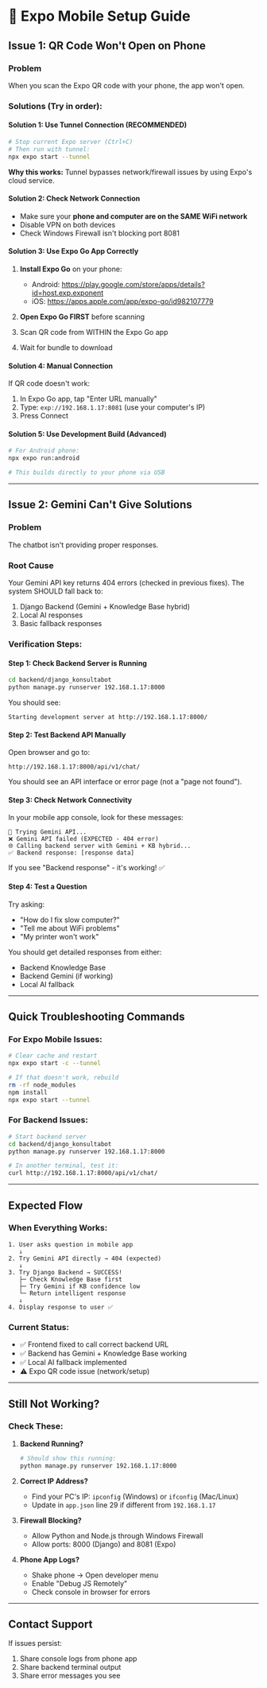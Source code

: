 # 📱 Expo Mobile Setup Guide

## Issue 1: QR Code Won't Open on Phone

### Problem
When you scan the Expo QR code with your phone, the app won't open.

### Solutions (Try in order):

#### Solution 1: Use Tunnel Connection (RECOMMENDED)
```bash
# Stop current Expo server (Ctrl+C)
# Then run with tunnel:
npx expo start --tunnel
```

**Why this works:** Tunnel bypasses network/firewall issues by using Expo's cloud service.

#### Solution 2: Check Network Connection
- Make sure your **phone and computer are on the SAME WiFi network**
- Disable VPN on both devices
- Check Windows Firewall isn't blocking port 8081

#### Solution 3: Use Expo Go App Correctly
1. **Install Expo Go** on your phone:
   - Android: https://play.google.com/store/apps/details?id=host.exp.exponent
   - iOS: https://apps.apple.com/app/expo-go/id982107779

2. **Open Expo Go FIRST** before scanning
3. Scan QR code from WITHIN the Expo Go app
4. Wait for bundle to download

#### Solution 4: Manual Connection
If QR code doesn't work:
1. In Expo Go app, tap "Enter URL manually"
2. Type: `exp://192.168.1.17:8081` (use your computer's IP)
3. Press Connect

#### Solution 5: Use Development Build (Advanced)
```bash
# For Android phone:
npx expo run:android

# This builds directly to your phone via USB
```

---

## Issue 2: Gemini Can't Give Solutions

### Problem
The chatbot isn't providing proper responses.

### Root Cause
Your Gemini API key returns 404 errors (checked in previous fixes). The system SHOULD fall back to:
1. Django Backend (Gemini + Knowledge Base hybrid)
2. Local AI responses
3. Basic fallback responses

### Verification Steps:

#### Step 1: Check Backend Server is Running
```bash
cd backend/django_konsultabot
python manage.py runserver 192.168.1.17:8000
```

You should see:
```
Starting development server at http://192.168.1.17:8000/
```

#### Step 2: Test Backend API Manually
Open browser and go to:
```
http://192.168.1.17:8000/api/v1/chat/
```

You should see an API interface or error page (not a "page not found").

#### Step 3: Check Network Connectivity
In your mobile app console, look for these messages:
```
🤖 Trying Gemini API...
❌ Gemini API failed (EXPECTED - 404 error)
🌐 Calling backend server with Gemini + KB hybrid...
✅ Backend response: [response data]
```

If you see "Backend response" - it's working! ✅

#### Step 4: Test a Question
Try asking:
- "How do I fix slow computer?"
- "Tell me about WiFi problems"
- "My printer won't work"

You should get detailed responses from either:
- Backend Knowledge Base
- Backend Gemini (if working)
- Local AI fallback

---

## Quick Troubleshooting Commands

### For Expo Mobile Issues:
```bash
# Clear cache and restart
npx expo start -c --tunnel

# If that doesn't work, rebuild
rm -rf node_modules
npm install
npx expo start --tunnel
```

### For Backend Issues:
```bash
# Start backend server
cd backend/django_konsultabot
python manage.py runserver 192.168.1.17:8000

# In another terminal, test it:
curl http://192.168.1.17:8000/api/v1/chat/
```

---

## Expected Flow

### When Everything Works:
```
1. User asks question in mobile app
   ↓
2. Try Gemini API directly → 404 (expected)
   ↓
3. Try Django Backend → SUCCESS!
   ├─ Check Knowledge Base first
   ├─ Try Gemini if KB confidence low
   └─ Return intelligent response
   ↓
4. Display response to user ✅
```

### Current Status:
- ✅ Frontend fixed to call correct backend URL
- ✅ Backend has Gemini + Knowledge Base working
- ✅ Local AI fallback implemented
- ⚠️ Expo QR code issue (network/setup)

---

## Still Not Working?

### Check These:

1. **Backend Running?**
   ```bash
   # Should show this running:
   python manage.py runserver 192.168.1.17:8000
   ```

2. **Correct IP Address?**
   - Find your PC's IP: `ipconfig` (Windows) or `ifconfig` (Mac/Linux)
   - Update in `app.json` line 29 if different from `192.168.1.17`

3. **Firewall Blocking?**
   - Allow Python and Node.js through Windows Firewall
   - Allow ports: 8000 (Django) and 8081 (Expo)

4. **Phone App Logs?**
   - Shake phone → Open developer menu
   - Enable "Debug JS Remotely"
   - Check console in browser for errors

---

## Contact Support

If issues persist:
1. Share console logs from phone app
2. Share backend terminal output
3. Share error messages you see
